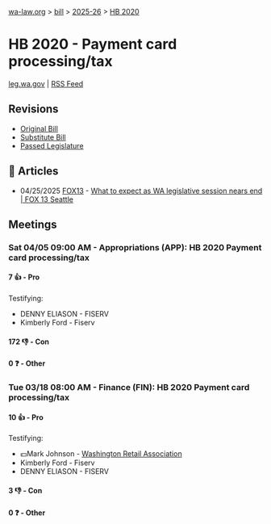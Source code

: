 [wa-law.org](/) > [bill](/bill/) > [2025-26](/bill/2025-26/) > [HB 2020](/bill/2025-26/hb/2020/)

# HB 2020 - Payment card processing/tax
[leg.wa.gov](https://app.leg.wa.gov/billsummary?BillNumber=2020&Year=2025&Initiative=false) | [RSS Feed](./rss.xml)

## Revisions
* [Original Bill](1/)
* [Substitute Bill](S/)
* [Passed Legislature](S.PL/)

## 📰 Articles
* 04/25/2025 [FOX13](/org/fox13/) - [What to expect as WA legislative session nears end | FOX 13 Seattle](https://www.fox13seattle.com/news/wa-legislative-session-end#:~:text=business%20and%20occupation%20tax%20reduction)

## Meetings
### Sat 04/05 09:00 AM - Appropriations (APP): HB 2020 Payment card processing/tax
#### 7 👍 - Pro
Testifying:
* DENNY ELIASON - FISERV
* Kimberly Ford - Fiserv

#### 172 👎 - Con

#### 0 ❓ - Other

### Tue 03/18 08:00 AM - Finance (FIN): HB 2020 Payment card processing/tax
#### 10 👍 - Pro
Testifying:
* 💵Mark Johnson - [Washington Retail Association](/org/washington_retail_association/)
* Kimberly Ford - Fiserv
* DENNY ELIASON - FISERV

#### 3 👎 - Con

#### 0 ❓ - Other
